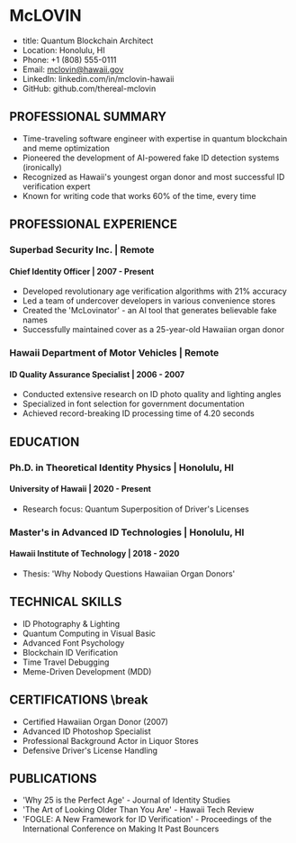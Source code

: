 # McLOVIN
- title: Quantum Blockchain Architect
- Location: Honolulu, HI
- Phone: +1 (808) 555-0111
- Email: mclovin@hawaii.gov
- LinkedIn: linkedin.com/in/mclovin-hawaii
- GitHub: github.com/thereal-mclovin

## PROFESSIONAL SUMMARY
- Time-traveling software engineer with expertise in quantum blockchain and meme optimization
- Pioneered the development of AI-powered fake ID detection systems (ironically)
- Recognized as Hawaii's youngest organ donor and most successful ID verification expert
- Known for writing code that works 60% of the time, every time

## PROFESSIONAL EXPERIENCE
### Superbad Security Inc. | Remote
#### Chief Identity Officer | 2007 - Present
- Developed revolutionary age verification algorithms with 21% accuracy
- Led a team of undercover developers in various convenience stores
- Created the 'McLovinator' - an AI tool that generates believable fake names
- Successfully maintained cover as a 25-year-old Hawaiian organ donor

### Hawaii Department of Motor Vehicles | Remote
#### ID Quality Assurance Specialist | 2006 - 2007
- Conducted extensive research on ID photo quality and lighting angles
- Specialized in font selection for government documentation
- Achieved record-breaking ID processing time of 4.20 seconds

## EDUCATION
### Ph.D. in Theoretical Identity Physics | Honolulu, HI
#### University of Hawaii | 2020 - Present
- Research focus: Quantum Superposition of Driver's Licenses

### Master's in Advanced ID Technologies | Honolulu, HI
#### Hawaii Institute of Technology | 2018 - 2020
- Thesis: 'Why Nobody Questions Hawaiian Organ Donors'

## TECHNICAL SKILLS
- ID Photography & Lighting
- Quantum Computing in Visual Basic
- Advanced Font Psychology
- Blockchain ID Verification
- Time Travel Debugging
- Meme-Driven Development (MDD)

## CERTIFICATIONS \break
- Certified Hawaiian Organ Donor (2007)
- Advanced ID Photoshop Specialist
- Professional Background Actor in Liquor Stores
- Defensive Driver's License Handling

## PUBLICATIONS
- 'Why 25 is the Perfect Age' - Journal of Identity Studies
- 'The Art of Looking Older Than You Are' - Hawaii Tech Review
- 'FOGLE: A New Framework for ID Verification' - Proceedings of the International Conference on Making It Past Bouncers